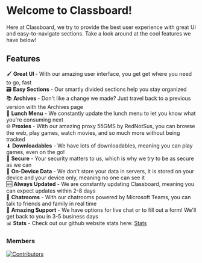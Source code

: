 # Welcome to Classboard!
Here at Classboard, we try to provide the best user experience with great UI and easy-to-navigate sections. Take a look around at the cool features we have below!

## Features
🖌 <b>Great UI </b>- With our amazing user interface, you get get where you need to go, fast <br>
🗃 <b>Easy Sections </b> - Our smartly divided sections help you stay organized <br>
📚 <b>Archives </b> - Don't like a change we made? Just travel back to a previous version with the Archives page <br>
🍲 <b>Lunch Menu</b> - We constantly update the lunch menu to let you know what you're consuming next <br>
🌐 <b>Proxies</b> - With our amazing proxy 55GMS by RedNotSus, you can browse the web, play games, watch movies, and so much more without being tracked <br>
⬇ <b>Downloadables</b> - We have lots of downloadables, meaning you can play games, even on the go! <br>
🔐 <b>Secure</b> - Your security matters to us, which is why we try to be as secure as we can <br>
💾 <b>On-Device Data</b> - We don't store your data in servers, it is stored on your device and your device only, meaning no one can see it <br>
🆕 <b>Always Updated</b> - We are constantly updating Classboard, meaning you can expect updates within 2-8 days <br>
💬 <b>Chatrooms</b> - With our chatrooms powered by Microsoft Teams, you can talk to friends and family in real time <br>
💁 <b>Amazing Support</b> - We have options for live chat or to fill out a form! We'll get back to you in 3-5 business days <br>
📊 <b>Stats</b> - Check out our github website stats here: [Stats](https://github-stats.com/hardmathproblems/hardmathproblems.github.io) <br>


### Members
[![Contributors](https://contrib.rocks/image?repo=hardmathproblems/hardmathproblems.github.io)](https://github.com/hardmathproblems/hardmathproblems.github.io/graphs/contributors)
